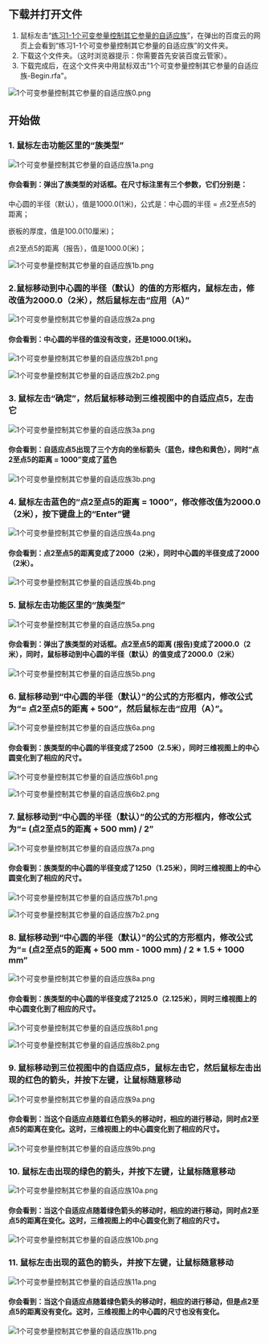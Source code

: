 ## 下载并打开文件

1. 鼠标左击“[练习1-1个可变参量控制其它参量的自适应族](http://pan.baidu.com/s/1mhgrERm)”，在弹出的百度云的网页上会看到“练习1-1个可变参量控制其它参量的自适应族”的文件夹。
2. 下载这个文件夹。（这时浏览器提示：你需要首先安装百度云管家）。
3. 下载完成后，在这个文件夹中用鼠标双击"1个可变参量控制其它参量的自适应族-Begin.rfa"。

![1个可变参量控制其它参量的自适应族0.png](/images/1个可变参量控制其它参量的自适应族/1个可变参量控制其它参量的自适应族0.png)

## 开始做

### 1. 鼠标左击功能区里的“族类型”

![1个可变参量控制其它参量的自适应族1a.png](/images/1个可变参量控制其它参量的自适应族/1个可变参量控制其它参量的自适应族1a.png)

#### 你会看到：弹出了族类型的对话框。在尺寸标注里有三个参数，它们分别是：

中心圆的半径（默认），值是1000.0(1米)，公式是：中心圆的半径 = 点2至点5的距离；

嵌板的厚度，值是100.0(10厘米)；

点2至点5的距离（报告），值是1000.0(米)；

![1个可变参量控制其它参量的自适应族1b.png](/images/1个可变参量控制其它参量的自适应族/1个可变参量控制其它参量的自适应族1b.png) 

### 2.鼠标移动到中心圆的半径（默认）的值的方形框内，鼠标左击，修改值为2000.0（2米），然后鼠标左击“应用（A）”

![1个可变参量控制其它参量的自适应族2a.png](/images/1个可变参量控制其它参量的自适应族/1个可变参量控制其它参量的自适应族2a.png)

#### 你会看到：中心圆的半径的值没有改变，还是1000.0(1米)。

![1个可变参量控制其它参量的自适应族2b1.png](/images/1个可变参量控制其它参量的自适应族/1个可变参量控制其它参量的自适应族2b1.png)

![1个可变参量控制其它参量的自适应族2b2.png](/images/1个可变参量控制其它参量的自适应族/1个可变参量控制其它参量的自适应族2b2.png)

### 3. 鼠标左击“确定”，然后鼠标移动到三维视图中的自适应点5，左击它

![1个可变参量控制其它参量的自适应族3a.png](/images/1个可变参量控制其它参量的自适应族/1个可变参量控制其它参量的自适应族3a.png)

#### 你会看到：自适应点5出现了三个方向的坐标箭头（蓝色，绿色和黄色），同时“点2至点5的距离 = 1000”变成了蓝色

![1个可变参量控制其它参量的自适应族3b.png](/images/1个可变参量控制其它参量的自适应族/1个可变参量控制其它参量的自适应族3b.png)

### 4. 鼠标左击蓝色的“点2至点5的距离 = 1000”，修改修改值为2000.0（2米），按下键盘上的“Enter”键 

![1个可变参量控制其它参量的自适应族4a.png](/images/1个可变参量控制其它参量的自适应族/1个可变参量控制其它参量的自适应族4a.png)

#### 你会看到：点2至点5的距离变成了2000（2米），同时中心圆的半径变成了2000（2米）。

![1个可变参量控制其它参量的自适应族4b.png](/images/1个可变参量控制其它参量的自适应族/1个可变参量控制其它参量的自适应族4b.png)

### 5. 鼠标左击功能区里的“族类型”

![1个可变参量控制其它参量的自适应族5a.png](/images/1个可变参量控制其它参量的自适应族/1个可变参量控制其它参量的自适应族5a.png)

#### 你会看到：弹出了族类型的对话框。点2至点5的距离 (报告)变成了2000.0（2米），同时，鼠标移动到中心圆的半径（默认）的值变成了2000.0（2米）

![1个可变参量控制其它参量的自适应族5b.png](/images/1个可变参量控制其它参量的自适应族/1个可变参量控制其它参量的自适应族5b.png)

### 6. 鼠标移动到“中心圆的半径（默认）”的公式的方形框内，修改公式为“= 点2至点5的距离 + 500”，然后鼠标左击“应用（A）”。

![1个可变参量控制其它参量的自适应族6a.png](/images/1个可变参量控制其它参量的自适应族/1个可变参量控制其它参量的自适应族6a.png)

#### 你会看到：族类型的中心圆的半径变成了2500（2.5米），同时三维视图上的中心圆变化到了相应的尺寸。

![1个可变参量控制其它参量的自适应族6b1.png](/images/1个可变参量控制其它参量的自适应族/1个可变参量控制其它参量的自适应族6b1.png)

![1个可变参量控制其它参量的自适应族6b2.png](/images/1个可变参量控制其它参量的自适应族/1个可变参量控制其它参量的自适应族6b2.png)

### 7. 鼠标移动到“中心圆的半径（默认）”的公式的方形框内，修改公式为“= (点2至点5的距离 + 500 mm) / 2”

![1个可变参量控制其它参量的自适应族7a.png](/images/1个可变参量控制其它参量的自适应族/1个可变参量控制其它参量的自适应族7a.png)

#### 你会看到：族类型的中心圆的半径变成了1250（1.25米），同时三维视图上的中心圆变化到了相应的尺寸。

![1个可变参量控制其它参量的自适应族7b1.png](/images/1个可变参量控制其它参量的自适应族/1个可变参量控制其它参量的自适应族7b1.png)

![1个可变参量控制其它参量的自适应族7b2.png](/images/1个可变参量控制其它参量的自适应族/1个可变参量控制其它参量的自适应族7b2.png)

### 8. 鼠标移动到“中心圆的半径（默认）”的公式的方形框内，修改公式为“= (点2至点5的距离 + 500 mm - 1000 mm) / 2 * 1.5 + 1000 mm”

![1个可变参量控制其它参量的自适应族8a.png](/images/1个可变参量控制其它参量的自适应族/1个可变参量控制其它参量的自适应族8a.png)

#### 你会看到：族类型的中心圆的半径变成了2125.0（2.125米），同时三维视图上的中心圆变化到了相应的尺寸。

![1个可变参量控制其它参量的自适应族8b1.png](/images/1个可变参量控制其它参量的自适应族/1个可变参量控制其它参量的自适应族8b1.png)

![1个可变参量控制其它参量的自适应族8b2.png](/images/1个可变参量控制其它参量的自适应族/1个可变参量控制其它参量的自适应族8b2.png)

### 9. 鼠标移动到三位视图中的自适应点5，鼠标左击它，然后鼠标左击出现的红色的箭头，并按下左键，让鼠标随意移动

![1个可变参量控制其它参量的自适应族9a.png](/images/1个可变参量控制其它参量的自适应族/1个可变参量控制其它参量的自适应族9a.png)

#### 你会看到：当这个自适应点随着红色箭头的移动时，相应的进行移动，同时点2至点5的距离在变化。这时，三维视图上的中心圆变化到了相应的尺寸。

![1个可变参量控制其它参量的自适应族9b.png](/images/1个可变参量控制其它参量的自适应族/1个可变参量控制其它参量的自适应族9b.png)

### 10. 鼠标左击出现的绿色的箭头，并按下左键，让鼠标随意移动

![1个可变参量控制其它参量的自适应族10a.png](/images/1个可变参量控制其它参量的自适应族/1个可变参量控制其它参量的自适应族10a.png)

#### 你会看到：当这个自适应点随着绿色箭头的移动时，相应的进行移动，同时点2至点5的距离在变化。这时，三维视图上的中心圆变化到了相应的尺寸。

![1个可变参量控制其它参量的自适应族10b.png](/images/1个可变参量控制其它参量的自适应族/1个可变参量控制其它参量的自适应族10b.png)

### 11. 鼠标左击出现的蓝色的箭头，并按下左键，让鼠标随意移动

![1个可变参量控制其它参量的自适应族11a.png](/images/1个可变参量控制其它参量的自适应族/1个可变参量控制其它参量的自适应族11a.png)

#### 你会看到：当这个自适应点随着绿色箭头的移动时，相应的进行移动，但是点2至点5的距离没有变化。这时，三维视图上的中心圆的尺寸也没有变化。

![1个可变参量控制其它参量的自适应族11b.png](/images/1个可变参量控制其它参量的自适应族/1个可变参量控制其它参量的自适应族11b.png)






